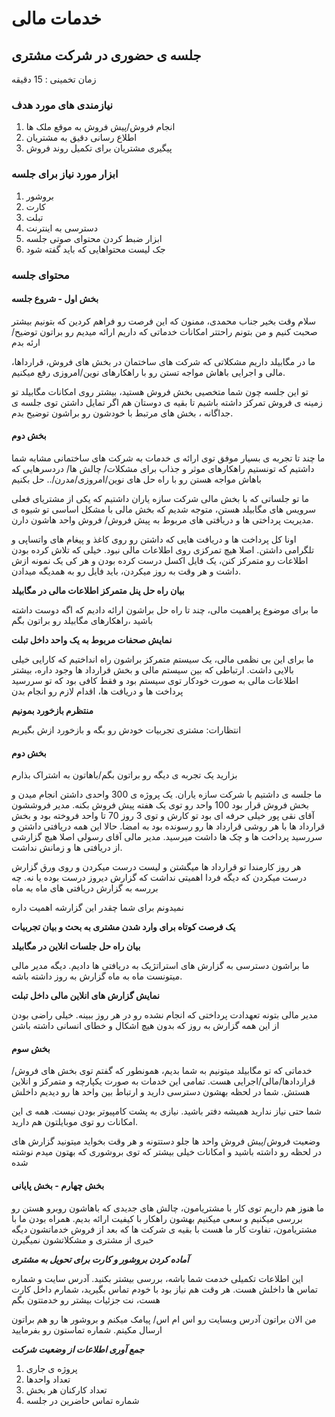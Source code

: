 # خدمات مالی

## جلسه ی حضوری در شرکت مشتری

زمان تخمینی : 15 دقیقه

### نیازمندی های مورد هدف

1. انجام فروش/پیش فروش به موقع ملک ها
2. اطلاع رسانی دقیق به مشتریان
3. پیگیری مشتریان برای تکمیل روند فروش

### ابزار مورد نیاز برای جلسه

1. بروشور
2. کارت
3. تبلت
4. دسترسی به اینترنت
5. ابزار ضبط کردن محتوای صوتی جلسه
6. جک لیست محتواهایی که باید گفته شود

### محتوای جلسه

#### بخش اول - شروع جلسه
سلام وقت بخیر جناب محمدی، ممنون که این فرصت رو فراهم کردین که بتونیم بیشتر صحبت کنیم و من بتونم راحتتر امکانات خدماتی که داریم ارائه میدیم رو براتون توضیح/ارئه بدم

ما در مگابیلد داریم مشکلاتی که شرکت های ساختمان در بخش های فروش، قرارداها، مالی و اجرایی باهاش مواجه تستن رو با راهکارهای نوین/امروزی رفع میکنیم.

تو این جلسه چون شما متخصیی بخش فروش هستید، بیشتر روی امکانات مگابیلد تو زمینه ی فروش تمرکز داشته باشیم تا بقیه ی دوستان هم اگر تمایل داشتن توی جلسه ی جداگانه ، بخش های مرتبط با خودشون رو براشون توضیح بدم.

#### بخش دوم

ما چند تا تجربه ی بسیار موفق توی ارائه ی خدمات به شرکت های ساختمانی مشابه شما داشتیم که تونستیم راهکارهای موثر و جذاب برای  مشکلات/ چالش ها/ دردسرهایی که باهاش مواجه هستن رو با راه حل های نوین/امروزی/مدرن/.. حل بکنیم

ما تو جلساتی که با بخش مالی شرکت سازه یاران داشتیم که یکی از مشتریای فعلی سرویس های مگابیلد هستن، متوجه شدیم که بخش مالی با مشکل اساسی تو شیوه ی مدیریت پرداختی ها و دریافتی های مربوط به پیش فروش/ فروش واحد هاشون دارن.

اونا کل پرداخت ها و دریافت هایی که داشتن رو روی کاغذ و پیغام های واتساپی و تلگرامی داشتن. اصلا هیچ تمرکزی روی اطلاعات مالی نبود. خیلی که تلاش کرده بودن اطلاعات رو متمرکز کنن، یک فایل اکسل درست کرده بودن و هر کی یک نمونه ازش داشت و هر وقت به روز میکردن، باید فایل رو به همدیگه میدادن.

**بیان راه حل پنل متمرکز اطلاعات مالی در مگابیلد**

ما برای موضوع پراهمیت مالی، چند تا راه حل براشون ارائه دادیم که اگه دوست داشته باشید ،راهکارهای مگابیلد رو براتون بگم

**نمایش صحفات مربوط به یک واحد داخل تبلت**

ما برای این بی نظمی مالی، یک سیستم متمرکز براشون راه انداختیم که کارایی خیلی بالایی داشت. ارتباطی که بین سیستم مالی و بخش قرارداد ها وجود داره، بیشتر اطلاعات مالی به صورت خودکار توی سیستم بود و فقط کافی بود که تو سررسید پرداخت ها و دریافت ها، اقدام لازم رو انجام بدن

**منتظرم بازخورد بمونیم**

انتظارات: مشتری تجربیات خودش رو بگه و بازخورد ازش بگیریم 

#### بخش دوم

بزارید یک تجربه ی دیگه رو براتون بگم/باهاتون به اشتراک بذارم

ما جلسه ی داشتیم با شرکت سازه یاران. یک پروژه ی 300 واحدی داشتن انجام میدن و بخش فروش قرار بود 100 واحد رو توی یک هفته پیش فروش بکنه. مدیر فروششون آقای نقی پور خیلی حرفه ای بود تو کارش و توی 3 روز 70 تا واحد فروخته بود و بخش قرارداد ها با هر روشی قرارداد ها رو رسونده بود به امضا. حالا این همه دریافتی داشتن و سررسید پرداخت ها و چک ها داشت میرسید. مدیر مالی آقای رسولی اصلا هیچ گزارشی از دریافتی ها و زمانش نداشت.

هر روز کارمندا تو قرارداد ها میگشتن و لیست درست میکردن و روی ورق گزارش درست میکردن که دیگه فردا اهمیتی نداشت که گزارش دیروز درست بوده یا نه. چه بررسه به گزارش دریافتی های ماه به ماه

نمیدونم برای شما چقدر این گزارشه اهمیت داره

**یک فرصت کوتاه برای وارد شدن مشتری به بحث و بیان تجربیات**

**بیان راه حل جلسات انلاین در مگابیلد**

ما براشون دسترسی به گزارش های استراتژیک به دریافتی ها دادیم. دیگه مدیر مالی میتونست ماه به ماه گزارش به روز داشته باشه.

**نمایش گزارش های انلاین مالی داخل تبلت**

مدیر مالی بتونه تعهدادت پرداختی که انجام نشده رو در هر روز ببینه. خیلی راضی بودن از این همه گزارش به روز که بدون هیچ اشکال و خطای انسانی داشته باشن


#### بخش سوم

خدماتی که تو مگابیلد میتونیم به شما بدیم، همونطور که گفتم توی بخش های فروش/قراردادها/مالی/اجرایی هست. تمامی این خدمات به صورت یکپارچه و متمرکز و انلاین هستش. شما در لحظه بهشون دسترسی دارید و ارتباط بین واحد ها رو دیدیم داخلش

شما حتی نیاز ندارید همیشه دفتر باشید. نیازی به پشت کامپیوتر بودن نیست. همه ی این امکانات رو توی موبایلتون هم دارید.

وضعیت فروش/پیش فروش واحد ها جلو دستتونه و هر وقت بخواید میتونید گزارش های در لحظه رو داشته باشید و امکانات خیلی بیشتر که توی بروشوری که بهتون میدم نوشته شده

#### بخش چهارم - بخش پایانی

ما هنوز هم داریم توی کار با مشتریامون، چالش های جدیدی که باهاشون روبرو هستن رو بررسی میکنیم و سعی میکنیم بهشون راهکار با کیفیت ارائه بدیم. همراه بودن ما با مشتریامون، تفاوت کار ما هست با بقیه ی شرکت ها که بعد از فروش خدماتشون دیگه خبری از مشتری و مشکلاتشون نمیگیرن

***آماده کردن بروشور و کارت برای تحویل به مشتری***

این اطلاعات تکمیلی خدمت شما باشه، بررسی بیشتر بکنید. آدرس سایت و شماره تماس ها داخلش هست. هر وقت هم نیاز بود با خودم تماس بگیرید، شمارم داخل کارت هست، نت جزئیات بیشتر رو خدمتتون بگم

من الان براتون آدرس وبسایت رو اس ام اس/ پیامک میکنم و بروشور ها رو هم براتون ارسال مکینم. شماره تماستون رو بفرمایید



***جمع آوری اطلاعات از وضعیت شرکت***
1. پروژه ی جاری
2. تعداد واحدها
3. تعداد کارکنان هر بخش
4. شماره تماس حاضرین در جلسه